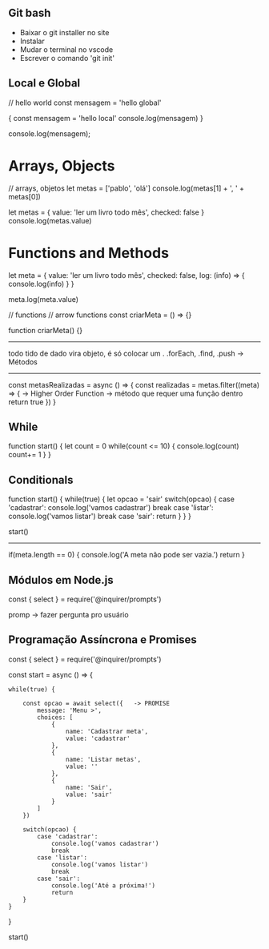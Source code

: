 ## Git bash

- Baixar o git installer no site
- Instalar
- Mudar o terminal no vscode
- Escrever o comando 'git init'

## Local e Global

// hello world
const mensagem = 'hello global'

{
    const mensagem = 'hello local'
    console.log(mensagem)
}


console.log(mensagem);


# Arrays, Objects

// arrays, objetos
let metas = ['pablo', 'olá']
console.log(metas[1] + ', ' + metas[0])


let metas = {
    value: 'ler um livro todo mês',
    checked: false
}
console.log(metas.value)

# Functions and Methods

let meta = {
    value: 'ler um livro todo mês',
    checked: false,
    log: (info) => {
        console.log(info)
    }
}

meta.log(meta.value)

// functions  // arrow functions
const criarMeta = () => {}

function criarMeta() {}

-----

todo tido de dado vira objeto, é só colocar um .
.forEach, .find, .push -> Métodos

-----

const metasRealizadas = async () => {
    const realizadas = metas.filter((meta) => {   -> Higher Order Function -> método que requer uma função dentro
        return true
    })
}

## While

function start() {
    let count = 0
    while(count <= 10) {
        console.log(count)
        count+= 1
    }
}

## Conditionals

function start() {
    while(true) {
        let opcao = 'sair'
        switch(opcao) {
            case 'cadastrar':
                console.log('vamos cadastrar')
                break
            case 'listar':
                console.log('vamos listar')
                break
            case 'sair':
                return 
        }
    }
}

start()

---------------

if(meta.length == 0) {
        console.log('A meta não pode ser vazia.')
        return
    }

## Módulos em Node.js

const { select } = require('@inquirer/prompts')

promp -> fazer pergunta pro usuário

## Programação Assíncrona e Promises

const { select } = require('@inquirer/prompts')

const start = async () => {

    while(true) {

        const opcao = await select({   -> PROMISE
            message: 'Menu >',
            choices: [
                {
                    name: 'Cadastrar meta',
                    value: 'cadastrar'
                },
                {
                    name: 'Listar metas',
                    value: ''
                },
                {
                    name: 'Sair',
                    value: 'sair'
                }
            ]
        })

        switch(opcao) {
            case 'cadastrar':
                console.log('vamos cadastrar')
                break
            case 'listar':
                console.log('vamos listar')
                break
            case 'sair':
                console.log('Até a próxima!')
                return 
        }
    }
}

start()